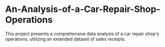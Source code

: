 # An-Analysis-of-a-Car-Repair-Shop-Operations
This project presents a comprehensive data analysis of a car repair shop's operations, utilizing  an extended dataset of sales receipts. 

